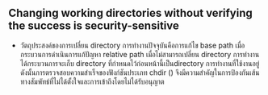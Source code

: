 ## Changing working directories without verifying the success is security-sensitive


* วัตถุประสงค์ของการเปลี่ยน directory การทำงานปัจจุบันคือการแก้ไข base path เมื่อกระบวนการดำเนินการแก้ปัญหา relative path เมื่อไม่สามารถเปลี่ยน directory การทำงานได้กระบวนการจะเก็บ directory ที่กำหนดไว้ก่อนหน้านี้เป็นdirectory การทำงานที่ใช้งานอยู่ ดังนั้นการตรวจสอบความสำเร็จของฟังก์ชันประเภท chdir () จึงมีความสำคัญในการป้องกันเส้นทางสัมพัทธ์ที่ไม่ได้ตั้งใจและการเข้าถึงโดยไม่ได้รับอนุญาต
